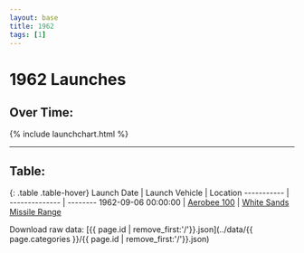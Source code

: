 ```yaml
---
layout: base
title: 1962
tags: [1]
---
```


# 1962 Launches

## Over Time:

{% include launchchart.html %}

<hr />

## Table:

{: .table .table-hover}
 Launch Date | Launch Vehicle | Location
 ----------- | -------------- | --------
 1962-09-06 00:00:00 | [Aerobee 100](../Aerobee-100) | [White Sands Missile Range](../White-Sands-Missile-Range)

Download raw data: [{{ page.id | remove_first:'/'}}.json](../data/{{ page.categories }}/{{ page.id | remove_first:'/'}}.json)
